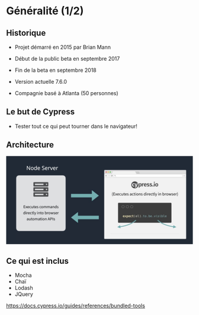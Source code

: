 # Généralité (1/2)

## Historique

- Projet démarré en 2015 par Brian Mann
- Début de la public beta en septembre 2017
- Fin de la beta en septembre 2018
- Version actuelle 7.6.0

- Compagnie basé à Atlanta (50 personnes)

## Le but de Cypress

- Tester tout ce qui peut tourner dans le navigateur!

## Architecture

![Architecture](./images/architecture.png)

## Ce qui est inclus

- Mocha
- Chaï
- Lodash
- JQuery

<https://docs.cypress.io/guides/references/bundled-tools>

